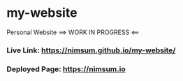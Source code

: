 # my-website
Personal Website 
==> WORK IN PROGRESS <==

### Live Link: https://nimsum.github.io/my-website/
### Deployed Page: https://nimsum.io
